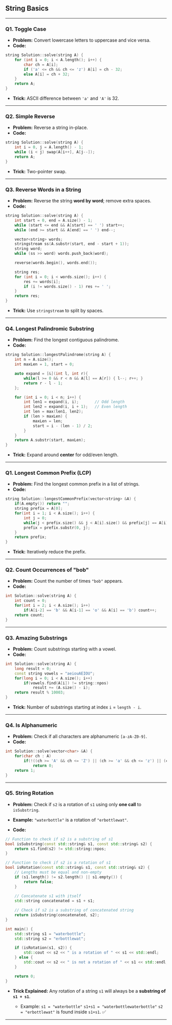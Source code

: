 
## **String Basics**

---

### **Q1. Toggle Case**

* **Problem:** Convert lowercase letters to uppercase and vice versa.
* **Code:**

```cpp
string Solution::solve(string A) {
    for (int i = 0; i < A.length(); i++) {
        char ch = A[i];
        if ('a' <= ch && ch <= 'z') A[i] = ch - 32;
        else A[i] = ch + 32;
    }
    return A;
}
```

* **Trick:** ASCII difference between `'a'` and `'A'` is 32.

---

### **Q2. Simple Reverse**

* **Problem:** Reverse a string in-place.
* **Code:**

```cpp
string Solution::solve(string A) {
    int i = 0, j = A.length() - 1;
    while (i < j) swap(A[i++], A[j--]);
    return A;
}
```

* **Trick:** Two-pointer swap.

---

### **Q3. Reverse Words in a String**

* **Problem:** Reverse the string **word by word**; remove extra spaces.
* **Code:**

```cpp
string Solution::solve(string A) {
    int start = 0, end = A.size() - 1;
    while (start <= end && A[start] == ' ') start++;
    while (end >= start && A[end] == ' ') end--;

    vector<string> words;
    stringstream ss(A.substr(start, end - start + 1));
    string word;
    while (ss >> word) words.push_back(word);

    reverse(words.begin(), words.end());

    string res;
    for (int i = 0; i < words.size(); i++) {
        res += words[i];
        if (i != words.size() - 1) res += ' ';
    }
    return res;
}
```

* **Trick:** Use `stringstream` to split by spaces.

---

### **Q4. Longest Palindromic Substring**

* **Problem:** Find the longest contiguous palindrome.
* **Code:**

```cpp
string Solution::longestPalindrome(string A) {
    int n = A.size();
    int maxLen = 1, start = 0;

    auto expand = [&](int l, int r){
        while(l >= 0 && r < n && A[l] == A[r]) { l--; r++; }
        return r - l - 1;
    };

    for (int i = 0; i < n; i++) {
        int len1 = expand(i, i);       // Odd length
        int len2 = expand(i, i + 1);   // Even length
        int len = max(len1, len2);
        if (len > maxLen) {
            maxLen = len;
            start = i - (len - 1) / 2;
        }
    }
    return A.substr(start, maxLen);
}
```

* **Trick:** Expand around **center** for odd/even length.

---

### **Q1. Longest Common Prefix (LCP)**

* **Problem:** Find the longest common prefix in a list of strings.
* **Code:**

```cpp
string Solution::longestCommonPrefix(vector<string> &A) {
    if(A.empty()) return "";
    string prefix = A[0];
    for(int i = 1; i < A.size(); i++) {
        int j = 0;
        while(j < prefix.size() && j < A[i].size() && prefix[j] == A[i][j]) j++;
        prefix = prefix.substr(0, j);
    }
    return prefix;
}
```

* **Trick:** Iteratively reduce the prefix.

---

### **Q2. Count Occurrences of "bob"**

* **Problem:** Count the number of times `"bob"` appears.
* **Code:**

```cpp
int Solution::solve(string A) {
    int count = 0;
    for(int i = 2; i < A.size(); i++)
        if(A[i-2] == 'b' && A[i-1] == 'o' && A[i] == 'b') count++;
    return count;
}
```

---

### **Q3. Amazing Substrings**

* **Problem:** Count substrings starting with a vowel.
* **Code:**

```cpp
int Solution::solve(string A) {
    long result = 0;
    const string vowels = "aeiouAEIOU";
    for(long i = 0; i < A.size(); i++)
        if(vowels.find(A[i]) != string::npos)
            result += (A.size() - i);
    return result % 10003;
}
```

* **Trick:** Number of substrings starting at index `i` = `length - i`.

---

### **Q4. Is Alphanumeric**

* **Problem:** Check if all characters are alphanumeric `[a-zA-Z0-9]`.
* **Code:**

```cpp
int Solution::solve(vector<char> &A) {
    for(char ch : A) 
        if(!((ch >= 'A' && ch <= 'Z') || (ch >= 'a' && ch <= 'z') || (ch >= '0' && ch <= '9')))
            return 0;
    return 1;
}
```

---

### **Q5. String Rotation**

* **Problem:** Check if `s2` is a rotation of `s1` using only **one call** to `isSubstring`.

* **Example:** `"waterbottle"` is a rotation of `"erbottlewat"`.

* **Code:**

```cpp
// Function to check if s2 is a substring of s1
bool isSubstring(const std::string& s1, const std::string& s2) {
    return s1.find(s2) != std::string::npos;
}

// Function to check if s2 is a rotation of s1
bool isRotation(const std::string& s1, const std::string& s2) {
    // Lengths must be equal and non-empty
    if (s1.length() != s2.length() || s1.empty()) {
        return false;
    }
    
    // Concatenate s1 with itself
    std::string concatenated = s1 + s1;

    // Check if s2 is a substring of concatenated string
    return isSubstring(concatenated, s2);
}

int main() {
    std::string s1 = "waterbottle";
    std::string s2 = "erbottlewat";

    if (isRotation(s1, s2)) {
        std::cout << s2 << " is a rotation of " << s1 << std::endl;
    } else {
        std::cout << s2 << " is not a rotation of " << s1 << std::endl;
    }

    return 0;
}
```

* **Trick Explained:**
  Any rotation of a string `s1` will always be a **substring of `s1 + s1`**.

  * Example:
    `s1 = "waterbottle"`
    `s1+s1 = "waterbottlewaterbottle"`
    `s2 = "erbottlewat"` is found inside `s1+s1`. ✅

---

